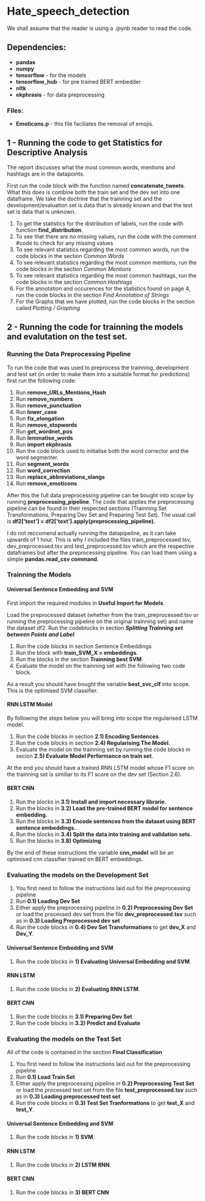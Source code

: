 # Hate_speech_detection

We shall assume that the reader is using a .ipynb reader to read the code.

## Dependencies:

* **pandas**
* **numpy**
* **tensorflow** - for the models
* **tensorflow_hub** - for pre trained BERT embedder
* **nltk**
* **ekphrasis** - for data preprocessing 

### Files:

* **Emoticons.p** - this file faciliates the removal of emojis.

## 1 - Running the code to get Statistics for Descriptive Analysis

The report discusses what the most common words, mentions and hashtags are in the datapoints.

First run the code block with the function named **concatenate_tweets**. What this does is combine both the train set and the dev set into one dataframe. We take the doctrine that the trainning set and the development/evaluation set is data that is already known and that the test set is data that is unknown.

1. To get the statistics for the distribution of labels, run the code with function **find_distribution**.
2. To see that there are no missing values, run the code with the comment #code to check for any missing values
3. To see relevant statistics regarding the most common words, run the code blocks in the section *Common Words*
4. To see relevant statistics regarding the most common mentions, run the code blocks in the section *Common Mentions*
5. To see relevant statistics regarding the most common hashtags, run the code blocks in the section *Common Hashtags*
6. For the annotation and occurences for the statistics found on page 4, run the code blocks in the section *Find Annotation of Strings*
6. For the Graphs that we have plotted, run the code blocks in the section called *Plotting / Graphing*

## 2 - Running the code for trainning the models and evalutation on the test set.

### Running the Data Preprocessing Pipeline

To run the code that was used to preprocess the trainning, development and test set (in order to make them into a suitable format for predictions) first run the following code:

1. Run **remove_URLs_Mentions_Hash**
2. Run **remove_numbers**
3. Run **remove_punctuation**
4. Run **lower_case**
5. Run **fix_elongation**
6. Run **remove_stopwords**
7. Run **get_wordnet_pos**
7. Run **lemmatise_words**
8. Run **import ekphrasis**
9. Run the code block used to initialise both the word corrector and the word segmenter.
10. Run **segment_words**
11. Run **word_correction**
12. Run **replace_abbreviations_slangs**
13. Run **remove_emoticons**

After this the full data preprocessing pipeline can be bought into scope by running **preprocessing_pipeline**. The code that applies the preprocessing pipeline can be found in their respected sections (Trainning Set Transformations, Preparing Dev Set and  Preparing Test Set). The usual call is **df2['text'] = df2['text'].apply(preprocessing_pipeline).**

I do not reccomend actually running the datapipeline, as it can take upwards of 1 hour. This is why I included the files train_preprocessed.tsv, dev_preprocessed.tsv and test_preprocessed.tsv which are the respective dataframes but after the preprocessing pipeline. You can load them using a simple **pandas.read_csv command**. 

### Trainning the Models

#### Universal Sentence Embedding and SVM

First import the required modules in **Useful Import for Models**.

Load the preprocessed dataset (whether from the train_preprocessed.tsv or running the preprocessing pipeline on the original trainning set) and name the dataset df2. Run the codeblocks in section ***Splitting Trainning set between Points and Label***

1. Run the code blocks in section Sentence Embeddings
2. Run the block with **train_SVM_X = embeddings**.
4. Run the blocks in the section  **Trainning best SVM**.
5. Evaluate the model on the trainning set with the following two code block.

As a result you should have bought the variable **best_svc_clf** into scope. This is the optimised SVM classifier.

#### RNN LSTM Model

By following the steps below you will bring into scope the regularised LSTM model. 

1. Run the code blocks in section **2.1) Encoding Sentences**.
2. Run the code blocks in section **2.4) Regularising The Model**.
4. Evaluate the model on the trainning set by running the code blocks in secion  **2.5) Evaluate Model Performance on train set**.

At the end you should have a trained RNN LSTM model whose F1 score on the trainning set is similiar to its F1 score on the dev set (Section 2.6).

#### BERT CNN

1. Run the blocks in **3.1) Install and import necessary librarie.**
2. Run the blocks in **3.2) Load the pre-trained BERT model for sentence embedding.**
3. Run the blocks in **3.3) Encode sentences from the dataset using BERT sentence embeddings.**.
4. Run the blocks in **3.4) Split the data into training and validation sets.**
5. Run the blocks in **3.8) Optimizing**

By the end of these instructions the variable **cnn_model** will be an optimised cnn classifier trained on BERT embeddings.

### Evaluating the models on the Development Set

1. You first need to follow the instructions laid out for the preprocessing pipeline
2. Run **0.1) Loading Dev Set**
3. Either apply the preprocessing pipeline in **0.2) Preprocessing Dev Set** or load the processed dev set from the file **dev_preprocessed.tsv** such as in **0.3) Loading Preprocessed dev set**
4. Run the code blocks in **0.4) Dev Set Transformations** to get **dev_X** and **Dev_Y**.

#### Universal Sentence Embedding and SVM

1. Run the code blocks in **1) Evaluating Universal Embedding and SVM**.

#### RNN LSTM

1. Run the code blocks in **2) Evaluating RNN LSTM**.

#### BERT CNN

1. Run the code blocks in **3.1) Preparing Dev Set**
2. Run the code blocks in **3.2) Predict and Evaluate**

### Evaluating the models on the Test Set

All of the code is contained in the section **Final Classification**

1. You first need to follow the instructions laid out for the preprocessing pipeline
2. Run **0.1) Load Train Set**
3. Either apply the preprocessing pipeline in **0.2) Preprocessing Test Set** or load the processed test set from the file **test_preprocessed.tsv** such as in **0.3) Loading preprocessed test set**
4. Run the code blocks in **0.3) Test Set Tranformations** to get **test_X** and **test_Y**.

#### Universal Sentence Embedding and SVM

1. Run the code blocks in **1) SVM**.

#### RNN LSTM

1. Run the code blocks in **2) LSTM RNN**.

#### BERT CNN

1. Run the code blocks in **3) BERT CNN**

